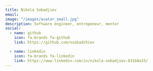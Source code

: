```yaml
---
title: Nikola Sobadjiev
email: 
image: "/images/avatar_small.jpg"
description: Software engineer, entrepeneur, mentor
social:
  - name: github
    icon: fa-brands fa-github
    link: https://github.com/nsobadzhiev

  - name: linkedin
    icon: fa-brands fa-linkedin
    link: https://www.linkedin.com/in/nikola-sobadjiev-831b8a33/
---
```

